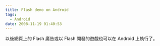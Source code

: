 ```yaml
---
title: Flash demo on Android
tags:
  - Android
date: 2008-11-19 01:40:53
---
```


以後網頁上的 Flash 廣告或以 Flash 開發的遊戲也可以在 Android 上執行了。

<object height="344" width="425"><param name="movie" value="http://www.youtube.com/v/ghIGj9r3_vc&amp;hl=zh_TW&amp;fs=1"><param name="allowFullScreen" value="true"><param name="allowscriptaccess" value="always"><embed src="http://www.youtube.com/v/ghIGj9r3_vc&amp;hl=zh_TW&amp;fs=1" type="application/x-shockwave-flash" allowscriptaccess="always" allowfullscreen="true" height="344" width="425"></embed></object>